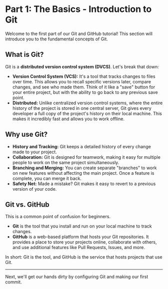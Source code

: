 # Part 1: The Basics - Introduction to Git

Welcome to the first part of our Git and GitHub tutorial! This section will introduce you to the fundamental concepts of Git.

## What is Git?

Git is a **distributed version control system (DVCS)**. Let's break that down:

*   **Version Control System (VCS):** It's a tool that tracks changes to files over time. This allows you to recall specific versions later, compare changes, and see who made them. Think of it like a "save" button for your entire project, but with the ability to go back to any previous save point.
*   **Distributed:** Unlike centralized version control systems, where the entire history of the project is stored in one central server, Git gives every developer a full copy of the project's history on their local machine. This makes it incredibly fast and allows you to work offline.

## Why use Git?

*   **History and Tracking:** Git keeps a detailed history of every change made to your project.
*   **Collaboration:** Git is designed for teamwork, making it easy for multiple people to work on the same project simultaneously.
*   **Branching and Merging:** You can create separate "branches" to work on new features without affecting the main project. Once a feature is complete, you can merge it back.
*   **Safety Net:** Made a mistake? Git makes it easy to revert to a previous version of your code.

## Git vs. GitHub

This is a common point of confusion for beginners.

*   **Git** is the tool that you install and run on your local machine to track changes.
*   **GitHub** is a web-based platform that hosts your Git repositories. It provides a place to store your projects online, collaborate with others, and use additional features like Pull Requests, Issues, and more.

In short: Git is the tool, and GitHub is the service that hosts projects that use Git.

---

Next, we'll get our hands dirty by configuring Git and making our first commit.